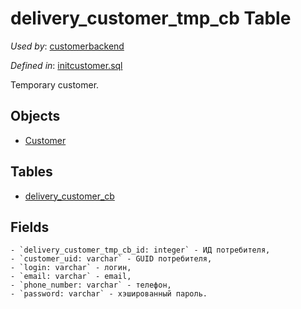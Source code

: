 # delivery_customer_tmp_cb Table 

*Used by*: [customerbackend](../../backend/customerbackend.md) 

*Defined in*: [initcustomer.sql](../../dbinit/initcustomer.sql)

Temporary customer.

## Objects 

- [Customer](https://github.com/alexeysp11/workflow-lib/blob/main/src/Models/Business/Customers/Customer.cs)

## Tables 

- [delivery_customer_cb](delivery_customer_cb.md)

## Fields 

    - `delivery_customer_tmp_cb_id: integer` - ИД потребителя,
    - `customer_uid: varchar` - GUID потребителя,
    - `login: varchar` - логин,
    - `email: varchar` - email,
    - `phone_number: varchar` - телефон,
    - `password: varchar` - хэшированный пароль.
